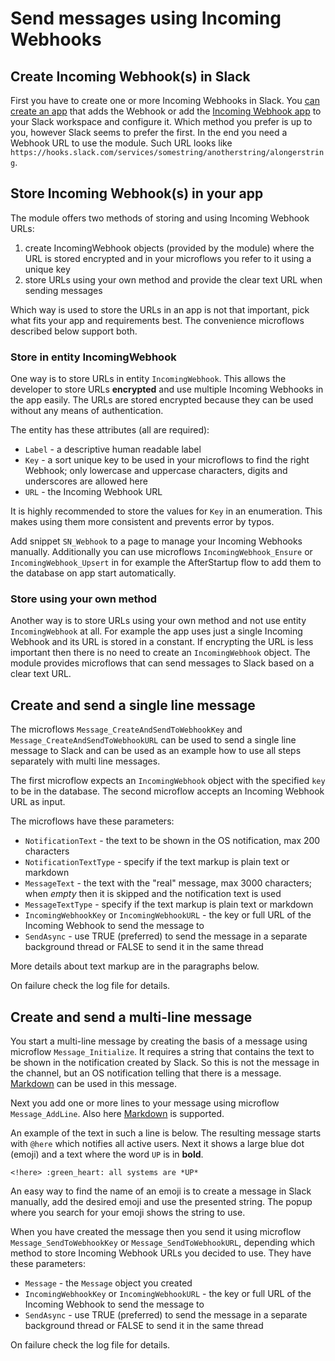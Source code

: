 # Send messages using Incoming Webhooks

## Create Incoming Webhook(s) in Slack

First you have to create one or more Incoming Webhooks in Slack. You [can create an app](https://api.slack.com/messaging/webhooks) that adds the Webhook or add the [Incoming Webhook app](https://slack.com/apps/A0F7XDUAZ-incoming-webhooks) to your Slack workspace and configure it. Which method you prefer is up to you, however Slack seems to prefer the first. In the end you need a Webhook URL to use the module. Such URL looks like `https://hooks.slack.com/services/somestring/anotherstring/alongerstring`.

## Store Incoming Webhook(s) in your app

The module offers two methods of storing and using Incoming Webhook URLs:

1. create IncomingWebhook objects (provided by the module) where the URL is stored encrypted and in your microflows you refer to it using a unique key
2. store URLs using your own method and provide the clear text URL when sending messages

Which way is used to store the URLs in an app is not that important, pick what fits your app and requirements best. The convenience microflows described below support both.

### Store in entity IncomingWebhook

One way is to store URLs in entity `IncomingWebhook`. This allows the developer to store URLs **encrypted** and use multiple Incoming Webhooks in the app easily. The URLs are stored encrypted because they can be used without any means of authentication.

The entity has these attributes (all are required):

* `Label` - a descriptive human readable label
* `Key` - a sort unique key to be used in your microflows to find the right Webhook; only lowercase and uppercase characters, digits and underscores are allowed here
* `URL` - the Incoming Webhook URL

It is highly recommended to store the values for `Key` in an enumeration. This makes using them more consistent and prevents error by typos.

Add snippet `SN_Webhook` to a page to manage your Incoming Webhooks manually. Additionally you can use microflows `IncomingWebhook_Ensure` or `IncomingWebhook_Upsert` in for example the AfterStartup flow to add them to the database on app start automatically.

### Store using your own method

Another way is to store URLs using your own method and not use entity `IncomingWebhook` at all. For example the app uses just a single Incoming Webhook and its URL is stored in a constant. If encrypting the URL is less important then there is no need to create an `IncomingWebhook` object. The module provides microflows that can send messages to Slack based on a clear text URL.

## Create and send a single line message

The microflows `Message_CreateAndSendToWebhookKey` and `Message_CreateAndSendToWebhookURL` can be used to send a single line message to Slack and can be used as an example how to use all steps separately with multi line messages.

The first microflow expects an `IncomingWebhook` object with the specified `key` to be in the database. The second microflow accepts an Incoming Webhook URL as input.

The microflows have these parameters:

* `NotificationText` - the text to be shown in the OS notification, max 200 characters
* `NotificationTextType` - specify if the text markup is plain text or markdown
* `MessageText` - the text with the "real" message, max 3000 characters; when *empty* then it is skipped and the notification text is used
* `MessageTextType` - specify if the text markup is plain text or markdown
* `IncomingWebhookKey` or `IncomingWebhookURL` - the key or full URL of the Incoming Webhook to send the message to
* `SendAsync` - use TRUE (preferred) to send the message in a separate background thread or FALSE to send it in the same thread

More details about text markup are in the paragraphs below.

On failure check the log file for details.

## Create and send a multi-line message

You start a multi-line message by creating the basis of a message using microflow `Message_Initialize`. It requires a string that contains the text to be shown in the notification created by Slack. So this is not the message in the channel, but an OS notification telling that there is a message. [Markdown](https://api.slack.com/reference/surfaces/formatting) can be used in this message.

Next you add one or more lines to your message using microflow `Message_AddLine`. Also here [Markdown](https://api.slack.com/reference/surfaces/formatting) is supported.

An example of the text in such a line is below. The resulting message starts with `@here` which notifies all active users. Next it shows a large blue dot (emoji) and a text where the word `UP` is in **bold**.

```auto
<!here> :green_heart: all systems are *UP*
```

An easy way to find the name of an emoji is to create a message in Slack manually, add the desired emoji and use the presented string. The popup where you search for your emoji shows the string to use.

When you have created the message then you send it using microflow `Message_SendToWebhookKey` or `Message_SendToWebhookURL`, depending which method to store Incoming Webhook URLs you decided to use. They have these parameters:

* `Message` - the `Message` object you created
* `IncomingWebhookKey` or `IncomingWebhookURL` - the key or full URL of the Incoming Webhook to send the message to
* `SendAsync` - use TRUE (preferred) to send the message in a separate background thread or FALSE to send it in the same thread

On failure check the log file for details.

